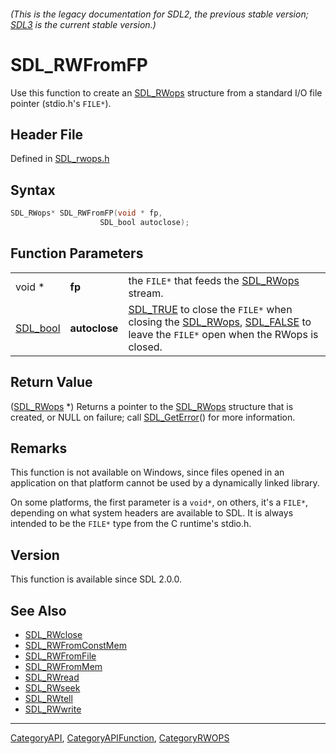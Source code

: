 ###### (This is the legacy documentation for SDL2, the previous stable version; [SDL3](https://wiki.libsdl.org/SDL3/) is the current stable version.)
# SDL_RWFromFP

Use this function to create an [SDL_RWops](SDL_RWops) structure from a standard I/O file pointer (stdio.h's `FILE*`).

## Header File

Defined in [SDL_rwops.h](https://github.com/libsdl-org/SDL/blob/SDL2/include/SDL_rwops.h)

## Syntax

```c
SDL_RWops* SDL_RWFromFP(void * fp,
                    SDL_bool autoclose);
```

## Function Parameters

|                      |               |                                                                                                                                                               |
| -------------------- | ------------- | ------------------------------------------------------------------------------------------------------------------------------------------------------------- |
| void *               | **fp**        | the `FILE*` that feeds the [SDL_RWops](SDL_RWops) stream.                                                                                                     |
| [SDL_bool](SDL_bool) | **autoclose** | [SDL_TRUE](SDL_TRUE) to close the `FILE*` when closing the [SDL_RWops](SDL_RWops), [SDL_FALSE](SDL_FALSE) to leave the `FILE*` open when the RWops is closed. |

## Return Value

([SDL_RWops](SDL_RWops) *) Returns a pointer to the [SDL_RWops](SDL_RWops)
structure that is created, or NULL on failure; call
[SDL_GetError](SDL_GetError)() for more information.

## Remarks

This function is not available on Windows, since files opened in an
application on that platform cannot be used by a dynamically linked
library.

On some platforms, the first parameter is a `void*`, on others, it's a
`FILE*`, depending on what system headers are available to SDL. It is
always intended to be the `FILE*` type from the C runtime's stdio.h.

## Version

This function is available since SDL 2.0.0.

## See Also

- [SDL_RWclose](SDL_RWclose)
- [SDL_RWFromConstMem](SDL_RWFromConstMem)
- [SDL_RWFromFile](SDL_RWFromFile)
- [SDL_RWFromMem](SDL_RWFromMem)
- [SDL_RWread](SDL_RWread)
- [SDL_RWseek](SDL_RWseek)
- [SDL_RWtell](SDL_RWtell)
- [SDL_RWwrite](SDL_RWwrite)

----
[CategoryAPI](CategoryAPI), [CategoryAPIFunction](CategoryAPIFunction), [CategoryRWOPS](CategoryRWOPS)

